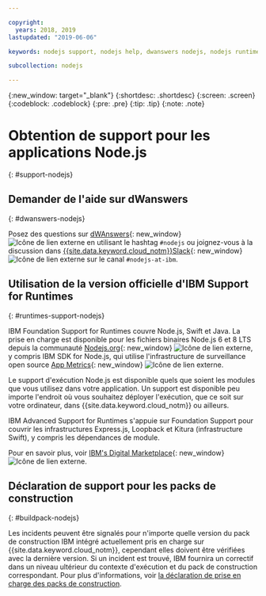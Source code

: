 ```yaml
---

copyright:
  years: 2018, 2019
lastupdated: "2019-06-06"

keywords: nodejs support, nodejs help, dwanswers nodejs, nodejs runtimes, nodejs buildpack, ibm support nodejs, foundation support nodejs, runtime support nodejs, nodejs app support

subcollection: nodejs

---
```


{:new_window: target="_blank"}
{:shortdesc: .shortdesc}
{:screen: .screen}
{:codeblock: .codeblock}
{:pre: .pre}
{:tip: .tip}
{:note: .note}

# Obtention de support pour les applications Node.js
{: #support-nodejs}

## Demander de l'aide sur dWanswers
{: #dwanswers-nodejs}

Posez des questions sur [dWAnswers](https://developer.ibm.com/answers/smartspace/nodejs/index.html){: new_window} ![Icône de lien externe](../icons/launch-glyph.svg "Icône de lien externe") en utilisant le hashtag `#nodejs` ou joignez-vous à la discussion dans [{{site.data.keyword.cloud_notm}}Slack](https://ibm-cloud-tech.slack.com){: new_window} ![Icône de lien externe](../icons/launch-glyph.svg "Icône de lien externe") sur le canal `#nodejs-at-ibm`.

## Utilisation de la version officielle d'IBM Support for Runtimes
{: #runtimes-support-nodejs}

IBM Foundation Support for Runtimes couvre Node.js, Swift et Java. La prise en charge est disponible pour les fichiers binaires Node.js 6 et 8 LTS depuis la communauté [Nodejs.org](https://nodejs.org/){: new_window} ![Icône de lien externe](../icons/launch-glyph.svg "Icône de lien externe"), y compris IBM SDK for Node.js, qui utilise l'infrastructure de surveillance open source [App Metrics](https://developer.ibm.com/node/monitoring-post-mortem/application-metrics-node-js/){: new_window} ![Icône de lien externe](../icons/launch-glyph.svg "Icône de lien externe").

Le support d'exécution Node.js est disponible quels que soient les modules que vous utilisez dans votre application. Un support est disponible peu importe l'endroit où vous souhaitez déployer l'exécution, que ce soit sur votre ordinateur, dans {{site.data.keyword.cloud_notm}} ou ailleurs.

IBM Advanced Support for Runtimes s'appuie sur Foundation Support pour couvrir les infrastructures Express.js, Loopback et Kitura (infrastructure Swift), y compris les dépendances de module.

Pour en savoir plus, voir [IBM's Digital Marketplace](https://www.ibm.com/cloud/support-for-runtimes){: new_window} ![Icône de lien externe](../icons/launch-glyph.svg "Icône de lien externe").

## Déclaration de support pour les packs de construction
{: #buildpack-nodejs}

Les incidents peuvent être signalés pour n'importe quelle version du pack de construction IBM intégré actuellement pris en charge sur {{site.data.keyword.cloud_notm}}, cependant elles doivent être vérifiées avec la dernière version. Si un incident est trouvé, IBM fournira un correctif dans un niveau ultérieur du contexte d'exécution et du pack de construction correspondant. Pour plus d'informations, voir [la déclaration de prise en charge des packs de construction](/docs/runtimes-common?topic=runtimes-common-buildpack_support_statement).
